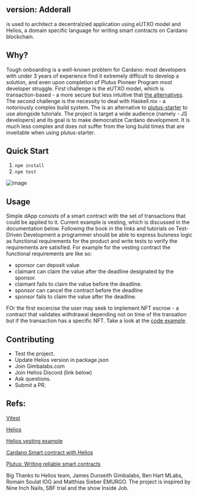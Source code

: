 ## version: Adderall 

is used to architect a decentralzied application using eUTXO model and Helios, a domain specific language for writing smart contracts on Cardano blockchain.

## Why?
Tough onboarding is a well-known problem for Cardano: most developers with under 3 years of experience find it extremely difficult to develop a solution, and even upon completion of Plutus Pioneer Program most developer struggle. First challenge is the eUTXO model, which is transaction-based - a more secure but less intuitive that [the alternatives]([url](https://jcliff.medium.com/intro-to-blockchain-utxo-vs-account-based-89b9a01cd4f5)). The second challenge is the necessity to deal with Haskell.nix - a notoriously complex build system. 
The is an alternative to [plutus-starter](https://github.com/input-output-hk/plutus-starter) to use alongside tutorials. 
The project is target a wide audience (namely - JS developers) and its goal is to make democratize Cardano development. It is much less complex and does not suffer from the long build times that are inveitable when using plutus-starter.

## Quick Start
1. `npm install`
2. `npm test`

![image](https://github.com/aleeusgr/potential-robot/assets/36756030/fc378aff-6a9a-45c7-82ad-6b2050eda582)


## Usage
Simple dApp consists of a smart contract with the set of transactions that could be applied to it. Current example is vesting, which is discussed in the documentation below. Following the book in the links and tutorials on Test-Driven Development a programmer should be able to express buisness logic as functional requirements for the product and write tests to verify the requirements are satisfied.
For example for the vesting contract the functional requirements are like so:
- sponsor can deposit value
- claimant can claim the value after the deadline designated by the sponsor.
- claimant fails to claim the value before the deadline.
- sponsor can cancel the contract before the deadline
- sponsor fails to claim the value after the deadline.

FOr the first excercise the user may seek to implement NFT escrow - a contract that validates withdrawal depending not on time of the transation but if the transaction has a specific NFT. Take a look at the [code example](https://github.com/aleeusgr/sniffle).

## Contributing

- Test the project.
- Update Helios version in package.json
- Join Gimbalabs.com
- Join Helios Discord (link below)
- Ask questions.
- Submit a PR.

## Refs:
[Vitest](https://vitest.dev/)

[Helios](https://github.com/Hyperion-BT/helios)

[Helios vesting example](https://github.com/lley154/helios-examples/tree/main/vesting)

[Cardano Smart contract with Helios](https://github.com/lley154/helios-examples/blob/main/docs/Cardano%20Smart%20Contracts%20with%20Helios.pdf)

[Plutus: Writing reliable smart contracts](https://leanpub.com/plutus-smart-contracts) 

Big Thanks to Helios team, James Dunseith Gimbalabs, Ben Hart MLabs, Romain Soulat IOG and Matthias Sieber EMURGO.
The project is inspired by Nine Inch Nails, SBF trial and the show Inside Job.
